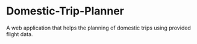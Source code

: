 # Domestic-Trip-Planner
A web application that helps the planning of domestic trips using provided flight data.
